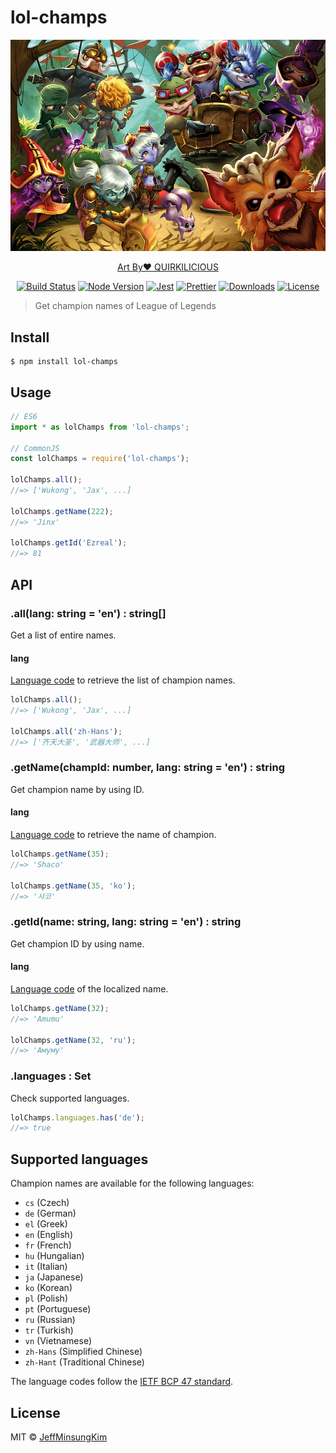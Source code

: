 # lol-champs

![](header.jpeg)

<p align="center">
<a href="https://fanart.na.leagueoflegends.com/en_US/collection/Quirkilicious/"> Art By❤️ QUIRKILICIOUS</a>
</p>

<p align="center">
  <a href="https://travis-ci.org/jeffminsungkim/lol-champs">
  <img src="https://travis-ci.org/jeffminsungkim/lol-champs.svg?branch=master" alt="Build Status"></a>
  <a href="https://www.npmjs.com/package/lol-champs">
  <img src="https://img.shields.io/node/v/lol-champs.svg?label=works%20on%20node" alt="Node Version"></a>
  <a href="https://github.com/facebook/jest">
  <img src="https://img.shields.io/badge/tested_with-jest-99424f.svg" alt="Jest"></a>
  <a href="https://github.com/prettier/prettier">
  <img src="https://img.shields.io/badge/code_style-prettier-ff69b4.svg" alt="Prettier"></a>
  <a href="https://www.npmjs.com/package/lol-champs">
  <img src="https://img.shields.io/npm/dt/lol-champs.svg" alt="Downloads"></a>
  <a href="https://github.com/jeffminsungkim/lol-champs/blob/master/license">
  <img src="https://img.shields.io/github/license/jeffminsungkim/lol-champs.svg" alt="License"></a>
</p>

> Get champion names of League of Legends

## Install

```
$ npm install lol-champs
```

## Usage

```js
// ES6
import * as lolChamps from 'lol-champs';

// CommonJS
const lolChamps = require('lol-champs');

lolChamps.all();
//=> ['Wukong', 'Jax', ...]

lolChamps.getName(222);
//=> 'Jinx'

lolChamps.getId('Ezreal');
//=> 81

```


## API

### .all(lang: string = 'en') : string[]

Get a list of entire names.

#### lang

[Language code](#supported-languages) to retrieve the list of champion names.

```js
lolChamps.all();
//=> ['Wukong', 'Jax', ...]

lolChamps.all('zh-Hans');
//=> ['齐天大圣', '武器大师', ...]
```

### .getName(champId: number, lang: string = 'en') : string

Get champion name by using ID.

#### lang

[Language code](#supported-languages) to retrieve the name of champion.

```js
lolChamps.getName(35);
//=> 'Shaco'

lolChamps.getName(35, 'ko');
//=> '샤코'
```

### .getId(name: string, lang: string = 'en') : string

Get champion ID by using name.

#### lang

[Language code](#supported-languages) of the localized name.

```js
lolChamps.getName(32);
//=> 'Amumu'

lolChamps.getName(32, 'ru');
//=> 'Амуму'
```

### .languages : Set<string>

Check supported languages.

```js
lolChamps.languages.has('de');
//=> true
```

## Supported languages

Champion names are available for the following languages:

- `cs` (Czech)
- `de` (German)
- `el` (Greek)
- `en` (English)
- `fr` (French)
- `hu` (Hungalian)
- `it` (Italian)
- `ja` (Japanese)
- `ko` (Korean)
- `pl` (Polish)
- `pt` (Portuguese)
- `ru` (Russian)
- `tr` (Turkish)
- `vn` (Vietnamese)
- `zh-Hans` (Simplified Chinese)
- `zh-Hant` (Traditional Chinese)

The language codes follow the [IETF BCP 47 standard](https://en.wikipedia.org/wiki/IETF_language_tag).

## License

MIT © [JeffMinsungKim](https://jeffminsungkim.com)
